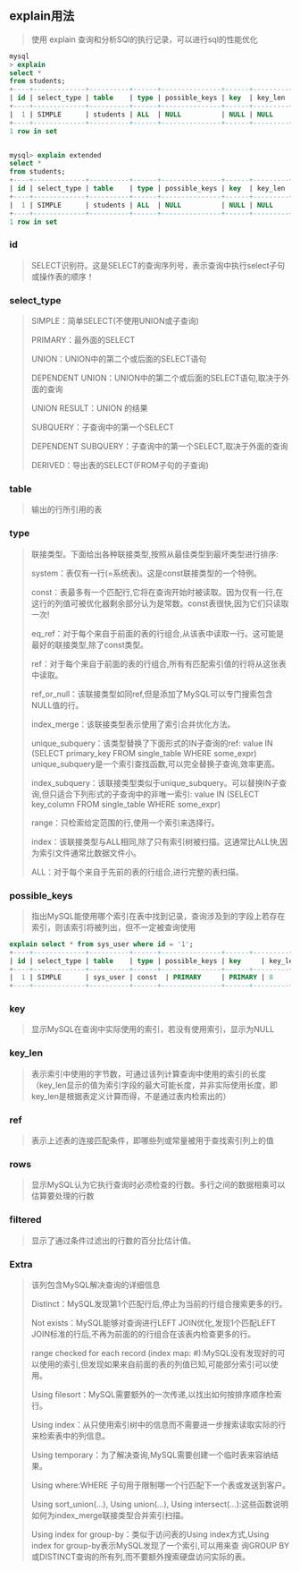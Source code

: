 ## explain用法

> 使用 explain 查询和分析SQl的执行记录，可以进行sql的性能优化

```sql
mysql
> explain
select *
from students;
+----+-------------+----------+------+---------------+------+---------+------+------+-------+
| id | select_type | table    | type | possible_keys | key  | key_len | ref  | rows | Extra |
+----+-------------+----------+------+---------------+------+---------+------+------+-------+
|  1 | SIMPLE      | students | ALL  | NULL          | NULL | NULL    | NULL |    3 |       |
+----+-------------+----------+------+---------------+------+---------+------+------+-------+
1 row in set


mysql> explain extended
select *
from students;
+----+-------------+----------+------+---------------+------+---------+------+------+----------+-------+
| id | select_type | table    | type | possible_keys | key  | key_len | ref  | rows | filtered | Extra |
+----+-------------+----------+------+---------------+------+---------+------+------+----------+-------+
|  1 | SIMPLE      | students | ALL  | NULL          | NULL | NULL    | NULL |    3 |      100 |       |
+----+-------------+----------+------+---------------+------+---------+------+------+----------+-------+
1 row in set
```

### id
> SELECT识别符。这是SELECT的查询序列号，表示查询中执行select子句或操作表的顺序！

### select_type
>SIMPLE：简单SELECT(不使用UNION或子查询)
>
>PRIMARY：最外面的SELECT
>
>UNION：UNION中的第二个或后面的SELECT语句
>
>DEPENDENT UNION：UNION中的第二个或后面的SELECT语句,取决于外面的查询
>
>UNION RESULT：UNION 的结果
>
>SUBQUERY：子查询中的第一个SELECT
>
>DEPENDENT SUBQUERY：子查询中的第一个SELECT,取决于外面的查询
>
>DERIVED：导出表的SELECT(FROM子句的子查询)

### table
>输出的行所引用的表
### type
>联接类型。下面给出各种联接类型,按照从最佳类型到最坏类型进行排序:
> 
>system：表仅有一行(=系统表)。这是const联接类型的一个特例。
> 
>const：表最多有一个匹配行,它将在查询开始时被读取。因为仅有一行,在这行的列值可被优化器剩余部分认为是常数。const表很快,因为它们只读取一次!
> 
>eq_ref：对于每个来自于前面的表的行组合,从该表中读取一行。这可能是最好的联接类型,除了const类型。
> 
>ref：对于每个来自于前面的表的行组合,所有有匹配索引值的行将从这张表中读取。
> 
>ref_or_null：该联接类型如同ref,但是添加了MySQL可以专门搜索包含NULL值的行。
> 
>index_merge：该联接类型表示使用了索引合并优化方法。
> 
>unique_subquery：该类型替换了下面形式的IN子查询的ref: value IN (SELECT primary_key FROM single_table WHERE some_expr) unique_subquery是一个索引查找函数,可以完全替换子查询,效率更高。
> 
>index_subquery：该联接类型类似于unique_subquery。可以替换IN子查询,但只适合下列形式的子查询中的非唯一索引: value IN (SELECT key_column FROM single_table WHERE some_expr)
> 
>range：只检索给定范围的行,使用一个索引来选择行。
> 
>index：该联接类型与ALL相同,除了只有索引树被扫描。这通常比ALL快,因为索引文件通常比数据文件小。
> 
>ALL：对于每个来自于先前的表的行组合,进行完整的表扫描。

### possible_keys
>指出MySQL能使用哪个索引在表中找到记录，查询涉及到的字段上若存在索引，则该索引将被列出，但不一定被查询使用
```sql
explain select * from sys_user where id = '1';
+----+-------------+----------+------+---------------+------+---------+------+------+-------+
| id | select_type | table    | type | possible_keys | key     | key_len | ref   | rows | Extra |
+----+-------------+----------+------+---------------+------+---------+------+------+-------+
|  1 | SIMPLE      | sys_user | const  | PRIMARY     | PRIMARY | 8       | const |    1 |       |
+----+-------------+----------+------+---------------+------+---------+------+------+-------+
```
### key
>显示MySQL在查询中实际使用的索引，若没有使用索引，显示为NULL

### key_len
>表示索引中使用的字节数，可通过该列计算查询中使用的索引的长度（key_len显示的值为索引字段的最大可能长度，并非实际使用长度，即key_len是根据表定义计算而得，不是通过表内检索出的）

### ref
>表示上述表的连接匹配条件，即哪些列或常量被用于查找索引列上的值

### rows
>显示MySQL认为它执行查询时必须检查的行数。多行之间的数据相乘可以估算要处理的行数

### filtered
>显示了通过条件过滤出的行数的百分比估计值。

### Extra
>该列包含MySQL解决查询的详细信息
> 
>Distinct：MySQL发现第1个匹配行后,停止为当前的行组合搜索更多的行。
> 
>Not exists：MySQL能够对查询进行LEFT JOIN优化,发现1个匹配LEFT JOIN标准的行后,不再为前面的的行组合在该表内检查更多的行。
> 
>range checked for each record (index map: #):MySQL没有发现好的可以使用的索引,但发现如果来自前面的表的列值已知,可能部分索引可以使用。
> 
>Using filesort：MySQL需要额外的一次传递,以找出如何按排序顺序检索行。
> 
>Using index：从只使用索引树中的信息而不需要进一步搜索读取实际的行来检索表中的列信息。
> 
>Using temporary：为了解决查询,MySQL需要创建一个临时表来容纳结果。
> 
>Using where:WHERE 子句用于限制哪一个行匹配下一个表或发送到客户。
> 
>Using sort_union(…), Using union(…), Using intersect(…):这些函数说明如何为index_merge联接类型合并索引扫描。
> 
>Using index for group-by：类似于访问表的Using index方式,Using index for group-by表示MySQL发现了一个索引,可以用来查 询GROUP BY或DISTINCT查询的所有列,而不要额外搜索硬盘访问实际的表。



















